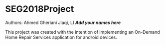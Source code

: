 # SEG2018Project


Authors:
Ahmed Gheriani
Jiaqi, LI
***Add your names here***

This project  was created with the intention of implementing an On-Demand Home Repair Services application for android devices.
